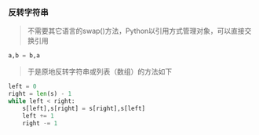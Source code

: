 ### 反转字符串
> 不需要其它语言的swap()方法，Python以引用方式管理对象，可以直接交换引用
```python
a,b = b,a
```
> 于是原地反转字符串或列表（数组）的方法如下
```python
left = 0
right = len(s) - 1
while left < right:
    s[left],s[right] = s[right],s[left]
    left += 1
    right -= 1
```